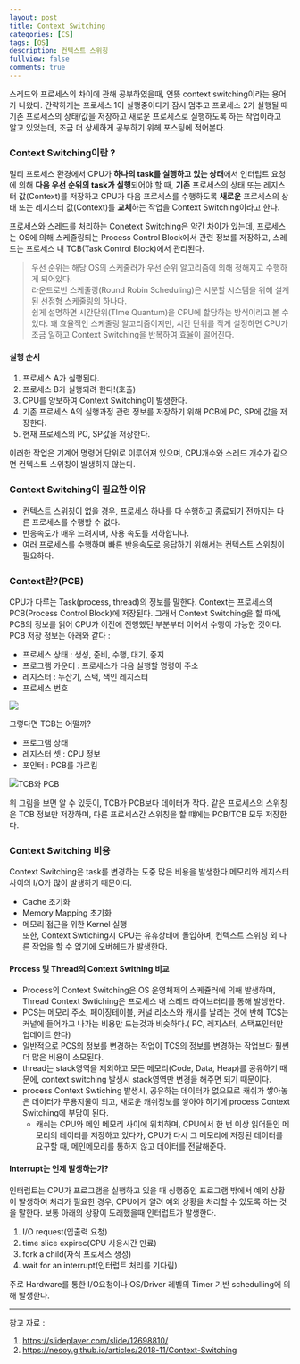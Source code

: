 ```yaml
---
layout: post
title: Context Switching
categories: [CS]
tags: [OS]
description: 컨텍스트 스위칭
fullview: false
comments: true
---
```

스레드와 프로세스의 차이에 관해 공부하였을때, 언뜻 context switching이라는 용어가 나왔다. 간략하게는  프로세스 1이 실행중이다가 잠시 멈추고 프로세스 2가 실행될 때 기존 프로세스의 상태/값을 저장하고 새로운 프로세스로 실행하도록 하는 작업이라고 알고 있었는데, 조금 더 상세하게 공부하기 위헤 포스팅에 적어본다.

### Context Switching이란 ? 
멀티 프로세스 환경에서 CPU가 **하나의 task를 실행하고 있는 상태**에서 인터럽트 요청에 의해 **다음 우선 순위의 task가 실행**되어야 할 때, **기존** 프로세스의 상태 또는 레지스터 값(Context)를 저장하고 CPU가 다음 프로세스를 수행하도록 **새로운** 프로세스의 상태 또는 레지스터 값(Context)를 **교체**하는 작업을 Context Switching이라고 한다.

프로세스와 스레드를 처리하는 Conetext Switching은 약간 차이가 있는데, 프로세스는 OS에 의해 스케줄링되는 Process Control Block에서 관련 정보를 저장하고, 스레드는 프로세스 내 TCB(Task Control Block)에서 관리된다.  

> 우선 순위는 해당 OS의 스케줄러가 우선 순위 알고리즘에 의해 정해지고 수행하게 되어있다.  
> 라운드로빈 스케줄링(Round Robin Scheduling)은 시분할 시스템을 위해 설계된 선점형 스케줄링의 하나다.  
> 쉽게 설명하면 시간단위(TIme Quantum)을 CPU에 할당하는 방식이라고 볼 수 있다. 
> 꽤 효율적인 스케줄링 알고리즘이지만, 시간 단위를 작게 설정하면 CPU가 조금 일하고 Context Switching을 반복하여 효율이 떨어진다.

#### 실행 순서
1. 프로세스 A가 실행된다.
2. 프로세스 B가 실행되려 한다!(호출)
3. CPU를 양보하여 Context Switching이 발생한다.
3. 기존 프로세스 A의 실행과정 관련 정보를 저장하기 위해 PCB에 PC, SP에 값을 저장한다.
4. 현재 프로세스의 PC, SP값을 저장한다.


이러한 작업은 기계어 명령어 단위로 이루어져 있으며, CPU개수와 스레드 개수가 같으면 컨텍스트 스위칭이 발생하지 않는다.

### Context Switching이 필요한 이유
* 컨텍스트 스위칭이 없을 경우, 프로세스 하나를 다 수행하고 종료되기 전까지는 다른 프로세스를 수행할 수 없다.
* 반응속도가 매우 느려지며, 사용 속도를 저하합니다.
* 여러 프로세스를 수행하며 빠른 반응속도로 응답하기 위해서는 컨텍스트 스위칭이 필요하다.

### Context란?(PCB)
CPU가 다루는 Task(process, thread)의 정보를 말한다. Context는 프로세스의 PCB(Process Control Block)에 저장된다. 그래서 Context Switching을 할 때에, PCB의 정보를 읽어 CPU가 이전에 진행했던 부분부터 이어서 수행이 가능한 것이다.  
PCB 저장 정보는 아래와 같다 :  
+  프로세스 상태 : 생성, 준비, 수행, 대기, 중지  
+  프로그램 카운터 : 프로세스가 다음 실행할 명령어 주소  
+  레지스터 : 누산기, 스택, 색인 레지스터 
+  프로세스 번호  

![](https://nesoy.github.io/assets/posts/20181113/1.png)


그렇다면 TCB는 어떨까?  
* 프로그램 상태  
* 레지스터 셋 : CPU 정보  
* 포인터 : PCB를 가르킴  

![TCB와 PCB](https://img1.daumcdn.net/thumb/R1280x0/?scode=mtistory2&fname=https%3A%2F%2Fblog.kakaocdn.net%2Fdn%2FsxO0J%2FbtqEwQ5PbRD%2FkrWKDTE60qcaJpksIFcAy1%2Fimg.jpg)


위 그림을 보면 알 수 있듯이, TCB가 PCB보다 데이터가 작다. 같은 프로세스의 스위칭은 TCB 정보만 저장하며, 다른 프로세스간 스위칭을 할 떄에는 PCB/TCB 모두 저장한다.

### Context Switching 비용
Context Switching은 task를 변경하는 도중 많은 비용을 발생한다.메모리와 레지스터사이의 I/O가 많이 발생하기 때문이다.
* Cache 초기화  
* Memory Mapping 초기화  
* 메모리 접근을 위한 Kernel 실행  
또한, Context Swtiching시 CPU는 유휴상태에 돌입하며, 컨텍스트 스위칭 외 다른 작업을 할 수 없기에 오버헤드가 발생한다.


#### Process 및 Thread의 Context Swithing 비교

* Process의 Context Switching은 OS 운영체제의 스케쥴러에 의해 발생하며, Thread Context Swtiching은 프로세스 내 스레드 라이브러리를 통해 발생한다.
* PCS는 메모리 주소, 페이징테이블, 커널 리소스와 캐시를 날리는 것에 반해 TCS는 커널에 들어가고 나가는 비용만 드는것과 비슷하다.( PC, 레지스터, 스택포인터만 업데이트 한다)
* 일반적으로 PCS의 정보를 변경하는 작업이 TCS의 정보를 변경하는 작업보다 훨씬 더 많은 비용이 소모된다.
* thread는 stack영역을 제외하고 모든 메모리(Code, Data, Heap)를 공유하기 때문에, context switching 발생시 stack영역만 변경을 해주면 되기 때문이다.   
* process Context Swtiching 발생시, 공유하는 데이터가 없으므로 캐쉬가 쌓아놓은 데이터가 무용지물이 되고, 새로운 캐쉬정보를 쌓아야 하기에 process Context Switching에 부담이 된다.  
	* 캐쉬는 CPU와 메인 메모리 사이에 위치하며, CPU에서 한 번 이상 읽어들인 메모리의 데이터를 저장하고 있다가, CPU가 다시 그 메모리에 저장된 데이터를 요구할 때, 메인메모리를 통하지 않고 데이터를 전달해준다.


#### Interrupt는 언제 발생하는가?
인터럽트는 CPU가 프로그램을 실행하고 있을 때 싱행중인 프로그램 밖에서 예외 상황이 발생하여 처리가 필요한 경우, CPU에게 알려 예외 상황을 처리할 수 있도록 하는 것을 말한다. 보통 아래의 상황이 도래했을때 인터럽트가 발생한다.  
1. I/O request(입출력 요청) 
2. time slice expirec(CPU 사용시간 만료)  
3. fork a child(자식 프로세스 생성)  
4. wait for an interrupt(인터럽트 처리를 기다림)

주로 Hardware를 통한 I/O요청이나 OS/Driver 레벨의 Timer 기반 schedulling에 의해 발생한다.



***
참고 자료 : 
1. https://slideplayer.com/slide/12698810/  
2. https://nesoy.github.io/articles/2018-11/Context-Switching

